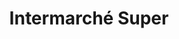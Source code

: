 ---
title: "Intermarché Super"
url: /saint-nicolas-daliermont/intermarche-super-rue-robert-lefranc/
shop: Supermarkt
---